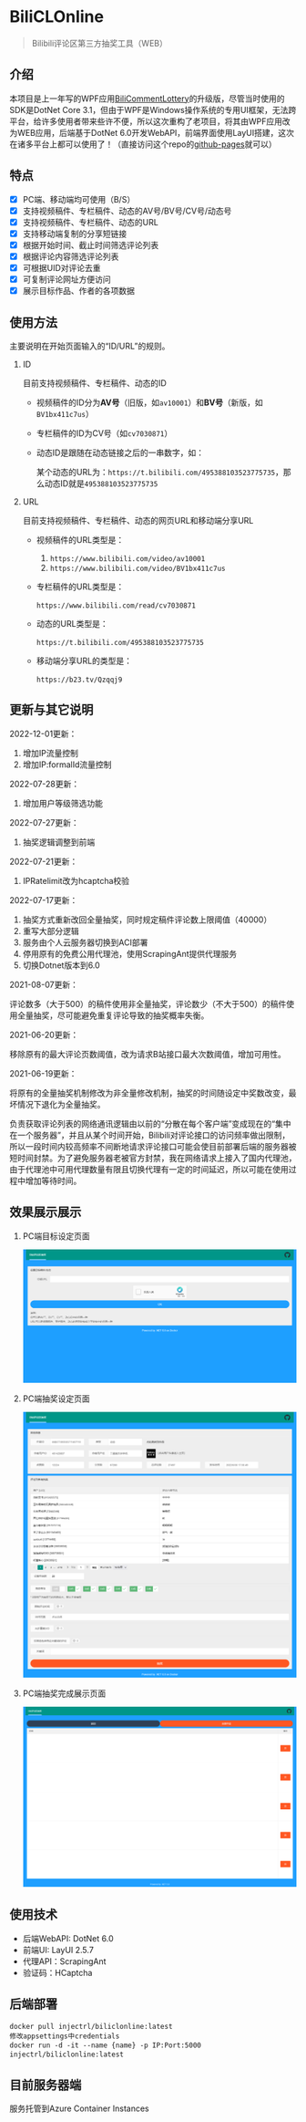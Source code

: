 ﻿# BiliCLOnline

> Bilibili评论区第三方抽奖工具（WEB）

## 介绍

本项目是上一年写的WPF应用[BiliCommentLottery](https://github.com/InJeCTrL/BiliCommentLottery)的升级版，尽管当时使用的SDK是DotNet Core 3.1，但由于WPF是Windows操作系统的专用UI框架，无法跨平台，给许多使用者带来些许不便，所以这次重构了老项目，将其由WPF应用改为WEB应用，后端基于DotNet 6.0开发WebAPI，前端界面使用LayUI搭建，这次在诸多平台上都可以使用了！（直接访问这个repo的[github-pages](https://injectrl.github.io/BiliCLOnline/)就可以）

## 特点

- [x] PC端、移动端均可使用（B/S）
- [x] 支持视频稿件、专栏稿件、动态的AV号/BV号/CV号/动态号
- [x] 支持视频稿件、专栏稿件、动态的URL
- [x] 支持移动端复制的分享短链接
- [x] 根据开始时间、截止时间筛选评论列表
- [x] 根据评论内容筛选评论列表
- [x] 可根据UID对评论去重
- [x] 可复制评论网址方便访问
- [x] 展示目标作品、作者的各项数据

## 使用方法

主要说明在开始页面输入的“ID/URL”的规则。

1. ID

   目前支持视频稿件、专栏稿件、动态的ID
   
   - 视频稿件的ID分为**AV号**（旧版，如`av10001`）和**BV号**（新版，如`BV1bx411c7us`）
   
   - 专栏稿件的ID为CV号（如`cv7030871`）
   
   - 动态ID是跟随在动态链接之后的一串数字，如：
   
     某个动态的URL为：`https://t.bilibili.com/495388103523775735`，那么动态ID就是`495388103523775735`
   
2. URL

   目前支持视频稿件、专栏稿件、动态的网页URL和移动端分享URL

   - 视频稿件的URL类型是：
     1. `https://www.bilibili.com/video/av10001`
     2. `https://www.bilibili.com/video/BV1bx411c7us`
     
   - 专栏稿件的URL类型是：
   
     `https://www.bilibili.com/read/cv7030871`
     
   - 动态的URL类型是：
   
     `https://t.bilibili.com/495388103523775735`
     
   - 移动端分享URL的类型是：
   
     `https://b23.tv/Qzqqj9`

## 更新与其它说明

2022-12-01更新：

1. 增加IP流量控制
2. 增加IP:formalId流量控制

2022-07-28更新：

1. 增加用户等级筛选功能

2022-07-27更新：

1. 抽奖逻辑调整到前端

2022-07-21更新：

1. IPRatelimit改为hcaptcha校验

2022-07-17更新：

1. 抽奖方式重新改回全量抽奖，同时规定稿件评论数上限阈值（40000）
2. 重写大部分逻辑
3. 服务由个人云服务器切换到ACI部署
4. 停用原有的免费公用代理池，使用ScrapingAnt提供代理服务
5. 切换Dotnet版本到6.0

2021-08-07更新：

评论数多（大于500）的稿件使用非全量抽奖，评论数少（不大于500）的稿件使用全量抽奖，尽可能避免重复评论导致的抽奖概率失衡。

2021-06-20更新：

移除原有的最大评论页数阈值，改为请求B站接口最大次数阈值，增加可用性。

2021-06-19更新：

将原有的全量抽奖机制修改为非全量修改机制，抽奖的时间随设定中奖数改变，最坏情况下退化为全量抽奖。

负责获取评论列表的网络通讯逻辑由以前的“分散在每个客户端”变成现在的“集中在一个服务器”，并且从某个时间开始，Bilibili对评论接口的访问频率做出限制，所以一段时间内较高频率不间断地请求评论接口可能会使目前部署后端的服务器被短时间封禁。为了避免服务器老被官方封禁，我在网络请求上接入了国内代理池，由于代理池中可用代理数量有限且切换代理有一定的时间延迟，所以可能在使用过程中增加等待时间。

## 效果展示展示

1. PC端目标设定页面

   ![view1](./docs/1.png)

2. PC端抽奖设定页面

   ![view2](./docs/2.png)

3. PC端抽奖完成展示页面

   ![view3](./docs/3.png)


## 使用技术

- 后端WebAPI: DotNet 6.0
- 前端UI: LayUI 2.5.7
- 代理API：ScrapingAnt
- 验证码：HCaptcha

## 后端部署

```shell
docker pull injectrl/biliclonline:latest
修改appsettings中credentials
docker run -d -it --name {name} -p IP:Port:5000 injectrl/biliclonline:latest
```

## 目前服务器端

服务托管到Azure Container Instances